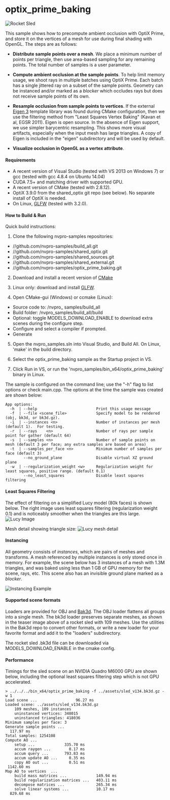 
optix_prime_baking
==================

![Rocket Sled](https://github.com/nvpro-samples/optix_prime_baking/blob/master/doc/sled_multiple_meshes.png)

This sample shows how to precompute ambient occlusion with OptiX Prime, and store it on the
vertices of a mesh for use during final shading with OpenGL.  The steps are as follows:

  * **Distribute sample points over a mesh**. We place a minimum number of points per triangle, then use area-based sampling for any remaining points.  The total number of samples is a user parameter.

  * **Compute ambient occlusion at the sample points**.  To help limit memory usage, we shoot rays in multiple batches using OptiX Prime.  Each batch has a single jittered ray on a subset of the sample points.  Geometry can be instanced and/or marked as a *blocker* which occludes rays but does not receive sample points of its own.

  * **Resample occlusion from sample points to vertices**.  If the external [Eigen 3](http://eigen.tuxfamily.org) template library was found during CMake configuration, then we use the 
  filtering method from "Least Squares Vertex Baking" (Kavan et al, EGSR 2011).  Eigen is open source.  In the absence of Eigen support, we use simpler barycentric resampling.  This shows more visual artifacts, especially when the input mesh has large triangles.  A copy of Eigen is included in the "eigen" subdirectory and will be used by default.

  * **Visualize occlusion in OpenGL as a vertex attribute**.

#### Requirements
  * A recent version of Visual Studio (tested with VS 2013 on Windows 7) or gcc (tested with gcc 4.8.4 on Ubuntu 14.04) 
  * CUDA 7.5+ and matching driver with supported GPU.
  * A recent version of CMake (tested with 2.8.12).
  * OptiX 3.9.0 from the shared_optix git repo (see below).  No separate install of OptiX is needed.
  * On Linux, [GLFW](http://www.glfw.org/) (tested with 3.2.0).

#### How to Build & Run

Quick build instructions:

1) Clone the following nvpro-samples repositories:
  - //github.com/nvpro-samples/build_all.git
  - //github.com/nvpro-samples/shared_optix.git
  - //github.com/nvpro-samples/shared_sources.git
  - //github.com/nvpro-samples/shared_external.git
  - //github.com/nvpro-samples/optix_prime_baking.git

2) Download and install a recent version of [CMake](https://cmake.org)

3) Linux only: download and install [GLFW](http://www.glfw.org/).

4) Open CMake-gui (Windows) or ccmake (Linux):
  - Source code to: /nvpro_ samples/build_all
  - Build folder: /nvpro_samples/build_all/build
  - Optional: toggle MODELS_DOWNLOAD_ENABLE to download extra scenes during the configure step.
  - Configure and select a compiler if prompted.
  - Generate

5) Open the nvpro_samples.sln into Visual Studio, and Build All.  On Linux, 'make' in the build directory.

6) Select the optix_prime_baking sample as the Startup project in VS.

7) Click Run in VS, or run the 'nvpro_samples/bin_x64/optix_prime_baking' binary in Linux.

The sample is configured on the command line; use the "-h" flag to list options or check main.cpp.  The options at the time the sample was created are shown below:
~~~
App options:
  -h  | --help                          Print this usage message
  -f  | --file <scene_file>             Specify model to be rendered (obj, bk3d, or bk3d.gz).
  -i  | --instances <n>                 Number of instances per mesh (default 1).  For testing.
  -r  | --rays    <n>                   Number of rays per sample point for gather (default 64)
  -s  | --samples <n>                   Number of sample points on mesh (default 3 per face; any extra samples are based on area)
  -t  | --samples_per_face <n>          Minimum number of samples per face (default 3)
        --no_ground_plane               Disable virtual XZ ground plane
  -w  | --regularization_weight <w>     Regularization weight for least squares, positive range. (default 0.1)
        --no_least_squares              Disable least squares filtering
 ~~~
 
#### Least Squares Filtering

The effect of filtering on a simplified Lucy model (80k faces) is shown below.  The right image uses least squares filtering (regularization weight 0.1) and is noticeably smoother when the triangles are this large.
![Lucy Image](https://github.com/nvpro-samples/optix_prime_baking/blob/master/doc/lucy_least_squares_comparison.png)

Mesh detail showing triangle size: 
![Lucy mesh detail](https://github.com/nvpro-samples/optix_prime_baking/blob/master/doc/lucy_meshlab.png)

#### Instancing

All geometry consists of *instances*, which are pairs of meshes and transforms.  A mesh referenced by multiple instances is only stored once in memory.  For example, the scene below has 3 instances of a mesh with 1.3M triangles, and was baked using less than 1 GB of GPU memory for the scene, rays, etc.  This scene also has an invisible ground plane marked as a *blocker*.

![Instancing Example](https://github.com/nvpro-samples/optix_prime_baking/blob/master/doc/hunter_instances.png)

#### Supported scene formats 

Loaders are provided for OBJ and [Bak3d](https://github.com/tlorach/Bak3d).  The OBJ loader flattens all groups into a single mesh.  The bk3d loader preserves separate meshes, as shown in the teaser image above of a rocket sled with 109 meshes.  Use the utilities in the Bak3d repo to convert other formats, or write a new loader for your favorite format and add it to the "loaders" subdirectory.

The rocket sled .bk3d file can be downloaded via MODELS_DOWNLOAD_ENABLE in the cmake config.

#### Performance

Timings for the sled scene on an NVIDIA Quadro M6000 GPU are shown below, including the optional least squares filtering step which is not GPU accelerated.

~~~
> ../../../bin_x64/optix_prime_baking -f ../assets/sled_v134.bk3d.gz -w 1
Load scene ...                 96.27 ms
Loaded scene: ../assets/sled_v134.bk3d.gz
	109 meshes, 109 instances
	uninstanced vertices: 348015
	uninstanced triangles: 418036
Minimum samples per face: 3
Generate sample points ... 
  117.97 ms
Total samples: 1254108
Compute AO ...             
	setup ...             335.70 ms
	accum raygen ...        0.17 ms
	accum query ...       793.83 ms
	accum update AO ...     0.35 ms
	copy AO out ...         0.51 ms
 1142.60 ms
Map AO to vertices  ...    
	build mass matrices ...             149.94 ms
	build regularization matrices ...   403.11 ms
	decompose matrices ...              265.34 ms
	solve linear systems ...            10.17 ms
  829.68 ms
~~~




